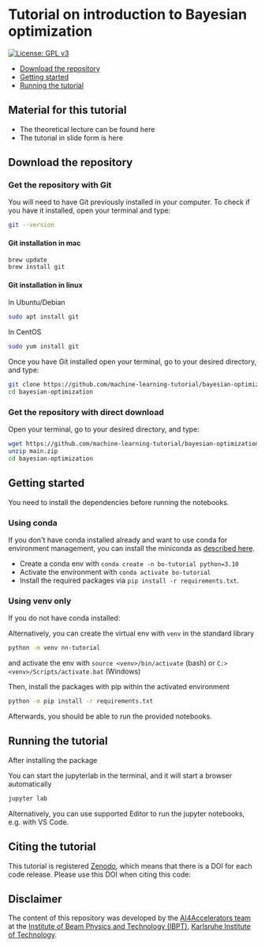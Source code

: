# Tutorial on introduction to Bayesian optimization
[![License: GPL v3](https://img.shields.io/badge/License-GPLv3-blue.svg)](https://www.gnu.org/licenses/gpl-3.0)

- [Download the repository](#download-the-repository)
- [Getting started](#getting-started)
- [Running the tutorial](#running-the-tutorial)

## Material for this tutorial
- The theoretical lecture can be found here
- The tutorial in slide form is here

## Download the repository

### Get the repository with Git
You will need to have Git previously installed in your computer.
To check if you have it installed, open your terminal and type:

``` bash
git --version
```

#### Git installation in mac

``` bash
brew update
brew install git
```

#### Git installation in linux
In Ubuntu/Debian

``` bash
sudo apt install git
```

In CentOS

``` bash
sudo yum install git
```

Once you have Git installed open your terminal, go to your desired directory, and type:
``` bash
git clone https://github.com/machine-learning-tutorial/bayesian-optimization.git
cd bayesian-optimization
```

### Get the repository with direct download
Open your terminal, go to your desired directory, and type:
``` bash
wget https://github.com/machine-learning-tutorial/bayesian-optimization/archive/refs/heads/main.zip
unzip main.zip
cd bayesian-optimization
```

## Getting started
You need to install the dependencies before running the notebooks.

### Using conda

If you don't have conda installed already and want to use conda for environment management, you can install the miniconda as [described here](https://docs.conda.io/projects/miniconda/en/latest/miniconda-install.html).

- Create a conda env with `conda create -n bo-tutorial python=3.10`
- Activate the environment with `conda activate bo-tutorial`
- Install the required packages via `pip install -r requirements.txt`.

### Using venv only

If you do not have conda installed:

Alternatively, you can create the virtual env with `venv` in the standard library

```bash
python -m venv nn-tutorial
```

and activate the env with `source <venv>/bin/activate` (bash) or `C:> <venv>/Scripts/activate.bat` (Windows)

Then, install the packages with pip within the activated environment

```bash
python -m pip install -r requirements.txt
```

Afterwards, you should be able to run the provided notebooks.

## Running the tutorial

After installing the package

You can start the jupyterlab in the terminal, and it will start a browser automatically

```bash
jupyter lab
```

Alternatively, you can use supported Editor to run the jupyter notebooks, e.g. with VS Code.

## Citing the tutorial
This tutorial is registered [Zenodo](https://zenodo.org/), which means that there is a DOI for each code release. 
Please use this DOI when citing this code:

## Disclaimer
The content of this repository was developed by the [AI4Accelerators team](https://www.ibpt.kit.edu/AI4Accelerators.php) at the [Institute of Beam Physics and Technology (IBPT)](https://www.ibpt.kit.edu/), [Karlsruhe Institute of Technology](https://www.kit.edu/english/).
